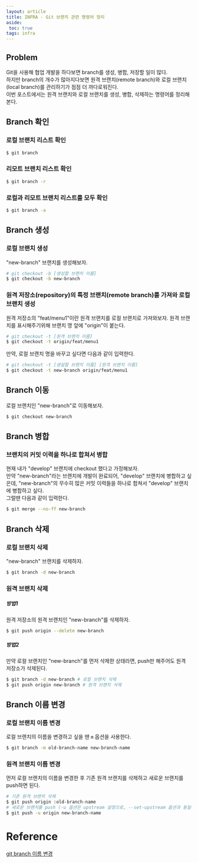 ```yaml
---
layout: article
title: INFRA - Git 브랜치 관련 명령어 정리
aside:
 toc: true
tags: infra
---
```


## Problem
Git을 사용해 협업 개발을 하다보면 branch를 생성, 병합, 저장할 일이 많다.   
하지만 branch의 개수가 많아지다보면 원격 브랜치(remote branch)와 로컬 브랜치(local branch)를 관리하기가 점점 더 까다로워진다.    
이번 포스트에서는 원격 브랜치와 로컬 브랜치를 생성, 병합, 삭제하는 명령어를 정리해본다. 

## Branch 확인

### 로컬 브랜치 리스트 확인

```sh
$ git branch
```

### 리모트 브랜치 리스트 확인

```sh
$ git branch -r
```

### 로컬과 리모트 브랜치 리스트를 모두 확인

```sh
$ git branch -a
```

## Branch 생성

### 로컬 브랜치 생성 
"new-branch" 브랜치를 생성해보자. 
```sh
# git checkout -b [생성할 브랜치 이름]
$ git checkout -b new-branch 
```

### 원격 저장소(repository)의 특정 브랜치(remote branch)를 가져와 로컬 브랜치 생성
원격 저장소의 "feat/menu1"이란 원격 브랜치를 로컬 브랜치로 가져와보자. 원격 브랜치를 표시해주기위해 브랜치 명 앞에 "origin"이 붙는다. 
```sh
# git checkout -t [원격 브랜치 이름]
$ git checkout -t origin/feat/menu1
```
만약, 로컬 브랜치 명을 바꾸고 싶다면 다음과 같이 입력한다. 
```sh
# git checkout -t [생설할 브랜치 이름] [원격 브랜치 이름]
$ git checkout -t new-branch origin/feat/menu1
```

## Branch 이동
로컬 브랜치인 "new-branch"로 이동해보자. 
```sh
$ git checkout new-branch
```

## Branch 병합

### 브랜치의 커밋 이력을 하나로 합쳐서 병합
현재 내가 "develop" 브랜치에 checkout 했다고 가정해보자.   
만약 "new-branch"라는 브랜치에 개발이 완료되어, "develop" 브랜치에 병합하고 싶은데, "new-branch"의 무수히 많은 커밋 이력들을 하나로 합쳐서 "develop" 브랜치에 병합하고 싶다.   
그럴땐 다음과 같이 입력한다. 
```sh
$ git merge --no-ff new-branch
```

## Branch 삭제

### 로컬 브랜치 삭제
"new-branch" 브랜치를 삭제하자. 
```sh
$ git branch -d new-branch
```
### 원격 브랜치 삭제
##### 방법1
원격 저장소의 원격 브랜치인 "new-branch"를 삭제하자.
```sh
$ git push origin --delete new-branch
```

##### 방법2
만약 로컬 브랜치인 "new-branch"를 먼저 삭제한 상태라면, push만 해주어도 원격 저장소가 삭제된다.   
```sh
$ git branch -d new-branch # 로컬 브랜치 삭제
$ git push origin new-branch # 원격 브랜치 삭제 
```

## Branch 이름 변경

### 로컬 브랜치 이름 변경

로컬 브랜치의 이름을 변경하고 싶을 땐 `m` 옵션을 사용한다.

```sh
$ git branch -m old-branch-name new-branch-name
```

### 원격 브랜치 이름 변경

먼저 로컬 브랜치의 이름을 변경한 후 기존 원격 브랜치를 삭제하고 새로운 브랜치를 push하면 된다. 

```sh
# 기존 원격 브랜치 삭제
$ git push origin :old-branch-name
# 새로운 브랜치를 push (-u 옵션은 upstream 설정으로, --set-upstream 옵션과 동일하다)
$ git push -u origin new-branch-name
```





# Reference

[git branch 이름 변경](https://thdev.tech/git/2016/12/19/Git-Branch-Name-Change/)

